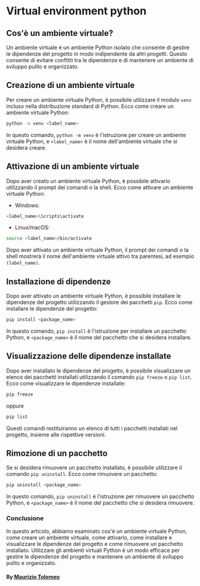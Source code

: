 # Virtual environment python

## Cos'è un ambiente virtuale?

Un ambiente virtuale è un ambiente Python isolato che consente di gestire le dipendenze del progetto in modo indipendente da altri progetti. Questo consente di evitare conflitti tra le dipendenze e di mantenere un ambiente di sviluppo pulito e organizzato.

## Creazione di un ambiente virtuale

Per creare un ambiente virtuale Python, è possibile utilizzare il modulo `venv` incluso nella distribuzione standard di Python. Ecco come creare un ambiente virtuale Python:

```bash
python -m venv <label_name>
```

In questo comando, `python -m venv` è l'istruzione per creare un ambiente virtuale Python, e `<label_name>` è il nome dell'ambiente virtuale che si desidera creare.

## Attivazione di un ambiente virtuale

Dopo aver creato un ambiente virtuale Python, è possibile attivarlo utilizzando il prompt dei comandi o la shell. Ecco come attivare un ambiente virtuale Python:

- Windows:

```bash
<label_name>\Scripts\activate
```

- Linux/macOS:

```bash
source <label_name>/bin/activate
```

Dopo aver attivato un ambiente virtuale Python, il prompt dei comandi o la shell mostrerà il nome dell'ambiente virtuale attivo tra parentesi, ad esempio `(label_name)`.

## Installazione di dipendenze

Dopo aver attivato un ambiente virtuale Python, è possibile installare le dipendenze del progetto utilizzando il gestore dei pacchetti `pip`. Ecco come installare le dipendenze del progetto:

```bash
pip install <package_name>
```

In questo comando, `pip install` è l'istruzione per installare un pacchetto Python, e `<package_name>` è il nome del pacchetto che si desidera installare.

## Visualizzazione delle dipendenze installate

Dopo aver installato le dipendenze del progetto, è possibile visualizzare un elenco dei pacchetti installati utilizzando il comando `pip freeze` o `pip list`. Ecco come visualizzare le dipendenze installate:

```bash
pip freeze
```

oppure

```bash
pip list
```

Questi comandi restituiranno un elenco di tutti i pacchetti installati nel progetto, insieme alle rispettive versioni.

## Rimozione di un pacchetto

Se si desidera rimuovere un pacchetto installato, è possibile utilizzare il comando `pip uninstall`. Ecco come rimuovere un pacchetto:

```bash
pip uninstall <package_name>
```

In questo comando, `pip uninstall` è l'istruzione per rimuovere un pacchetto Python, e `<package_name>` è il nome del pacchetto che si desidera rimuovere.

### Conclusione

In questo articolo, abbiamo esaminato cos'è un ambiente virtuale Python, come creare un ambiente virtuale, come attivarlo, come installare e visualizzare le dipendenze del progetto e come rimuovere un pacchetto installato. Utilizzare gli ambienti virtuali Python è un modo efficace per gestire le dipendenze del progetto e mantenere un ambiente di sviluppo pulito e organizzato.

#### By [Maurizio Tolomeo](https://github.com/moris88)
